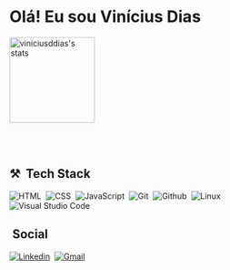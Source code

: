 # Olá! Eu sou Vinícius Dias 
<p>
<img height="150" widht="250em" src="https://github-readme-stats.vercel.app/api?username=viniciusddias&show_icons=true&theme=tokyonight" alt="viniciusddias's stats"/>
</P>

<br><br>

## ⚒️ &nbsp;Tech Stack
![HTML](https://img.shields.io/badge/-HTML-191970?logo=HTML5)&nbsp;
![CSS](https://img.shields.io/badge/-CSS-191970?logo=CSS3)&nbsp;
![JavaScript](https://img.shields.io/badge/-JavaScript-191970?logo=javascript)&nbsp;
![Git](https://img.shields.io/badge/-Git-191970?logo=git)&nbsp;
![Github](https://img.shields.io/badge/-Github-191970?logo=github)&nbsp;
![Linux](https://img.shields.io/badge/-Linux-191970?logo=linux)&nbsp;
![Visual Studio Code](https://img.shields.io/badge/-VSCode-191970?logo=visualstudiocode)&nbsp;

## &nbsp;Social
[![Linkedin](https://img.shields.io/badge/-Linkedin-191970?logo=linkedin)](https://www.linkedin.com/in/viníciusddias)&nbsp;
[![Gmail](https://img.shields.io/badge/-Gmail-191970?logo=gmail)](https://mail.google.com/mail/u/0/#inbox/viniciusdias9340@gmail.com)

